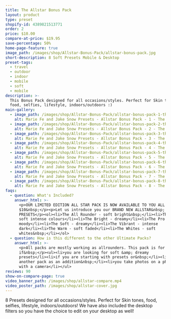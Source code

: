 ```yaml
---
title: The Allstar Bonus Pack
layout: product
type: preset
shopify-id: 4389821513771
order: 2
price: $10.00
compare-at-price: $19.95
save-percentage: 50%
home-page-feature: true
image_path: /images/shop/Allstar-Bonus-Pack/allstar-bonus-pack.jpg
short-description: 8 Soft Presets Mobile & Desktop
preset-tags:
  - travel
  - outdoor
  - indoor
  - mobile
  - soft
  - mobile
description: >-
  This Bonus Pack designed for all occasions/styles. Perfect for Skin tones,
  food, selfies, lifestyle, indoors/outdoors :)
main-gallery:
  - image_path: /images/shop/Allstar-Bonus-Pack/allstar-bonus-pack-1-the-beach.jpeg
    alt: Marie Fe and Jake Snow Presets - Allstar Bonus Pack - 1 - The Beach
  - image_path: /images/shop/Allstar-Bonus-Pack/allstar-bonus-pack-2-the-all-rounder.jpeg
    alt: Marie Fe and Jake Snow Presets - Allstar Bonus Pack - 2 - The All Rounder
  - image_path: /images/shop/Allstar-Bonus-Pack/allstar-bonus-pack-3-the-bright.jpeg
    alt: Marie Fe and Jake Snow Presets - Allstar Bonus Pack - 3 - The Bright
  - image_path: /images/shop/Allstar-Bonus-Pack/allstar-bonus-pack-4-the-pro.jpeg
    alt: Marie Fe and Jake Snow Presets - Allstar Bonus Pack - 4 - The Pro
  - image_path: /images/shop/Allstar-Bonus-Pack/allstar-bonus-pack-5-the-soft.jpeg
    alt: Marie Fe and Jake Snow Presets - Allstar Bonus Pack - 5 - The Soft
  - image_path: /images/shop/Allstar-Bonus-Pack/allstar-bonus-pack-6-the-vibrant.jpeg
    alt: Marie Fe and Jake Snow Presets - Allstar Bonus Pack - 6 - The Vibrant
  - image_path: /images/shop/Allstar-Bonus-Pack/allstar-bonus-pack-7-the-warm.jpeg
    alt: Marie Fe and Jake Snow Presets - Allstar Bonus Pack - 7 - The Warm
  - image_path: /images/shop/Allstar-Bonus-Pack/allstar-bonus-pack-8-the-whites.jpeg
    alt: Marie Fe and Jake Snow Presets - Allstar Bonus Pack - 8 - The Whites
faqs:
  - question: What's Included?
    answer_html: >-
      <p>OUR LIMITED EDITION ALL STAR PACK IS NOW AVAILABLE TO YOU ALL FOR ONLY
      $10&nbsp;</p><p>Let us introduce you our BRAND NEW ALLSTAR&nbsp;
      PRESETS</p><ol><li>The All Rounder - soft bright&nbsp;</li><li>The Beach -
      soft intense colours</li><li>The Bright - dreamy</li><li>The Pro -
      moody</li><li>The Soft - dreamy</li><li>The Vibrant - intense
      dark</li><li>The Warm - soft faded</li><li>The Whites - soft
      whites&nbsp;</li></ol>
  - question: How is this different to the other Ultimate Packs?
    answer_html: >-
      <p>All packs are mostly working as allrounders. This pack is for you
      if&nbsp;</p><ul><li>you are looking for soft &amp; dreamy
      presets</li><li>if you are starting with presets or&nbsp;</li><li>you want
      another pack as an addition&nbsp;</li><li>you take photos on a phone or
      with a camera</li></ul>
reviews: 90
show-on-compare-page: true
video_banner_path: /images/shop/allstar-compare.mp4
video_poster_path: /images/shop/allstar-cover.jpg
---
```


8 Presets designed for all occasions/styles. Perfect for Skin tones, food, selfies, lifestyle, indoors/outdoors\! We have also included the desktop filters so you have the choice to edit on your desktop as well\!&nbsp;